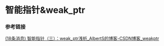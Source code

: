 # 智能指针&weak_ptr



### 参考链接

[(18条消息) 智能指针（三）：weak_ptr浅析_AlbertS的博客-CSDN博客_weakptr](https://blog.csdn.net/albertsh/article/details/82286999?spm=1001.2101.3001.6661.1&depth_1-utm_relevant_index=1)